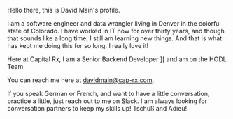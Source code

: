 Hello there, this is David Main's profile.

I am a software engineer and data wrangler living in Denver in the colorful state of Colorado.
I have worked in IT now for over thirty years, and though that sounds like a long time, I still am learning new things.
And that is what has kept me doing this for so long.  I really love it!

Here at Capital Rx, I am a Senior Backend Developer ][ and am on the HODL Team.

You can reach me here at davidmain@cap-rx.com.

If you speak German or French, and want to have a little conversation, practice a little, just reach out to me on Slack.
I am always looking for conversation partners to keep my skills up!  Tschüß and Adieu!

<!---
david-main-caprx/david-main-caprx is a ✨ special ✨ repository because its `README.md` (this file) appears on your GitHub profile.
You can click the Preview link to take a look at your changes.
--->
